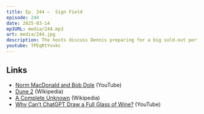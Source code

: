 ```yaml
---
title: Ep. 244 –  Sign Field
episode: 244
date: 2025-03-14
mp3URL: media/244.mp3
art: media/244.jpg
description: The hosts discuss Dennis preparing for a big sold-out performance with his band, including logistics and excitement surrounding the event. Dennis touches on family visits, his brother's new car, and preparations for the show. Erik and Dennis then pivot to a humorous exchange on podcasts and sponsorships. They touch on popular TV shows, such as 'Severance', and delve into the economics of podcasting. Their conversation shifts to discussing AI's capabilities in coding, before moving on to personal narratives involving Erik's kids' activities like martial arts and teaching driving. They reminisce about the first cars they received, and discuss intricate movie roles and weight transformations of actors, exemplifying their dedication to craft. The discourse evolves to AI's current state in programming, its future implications, followed by a light-hearted musical moment where they sing part of a song.
youtube: TPEqRtYvvkc
---
```


## Links

- [Norm MacDonald and Bob Dole](https://www.youtube.com/watch?v=eg3VPGSu4Lw) (YouTube)
- [Dune 2](https://en.wikipedia.org/wiki/Dune:_Part_Two) (Wikipedia)
- [A Complete Unknown](https://en.wikipedia.org/wiki/A_Complete_Unknown) (Wikipedia)
- [Why Can’t ChatGPT Draw a Full Glass of Wine?](https://www.youtube.com/watch?v=160F8F8mXlo) (YouTube)
